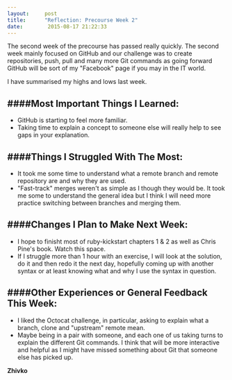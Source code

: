 ```yaml
---
layout:		post
title: 		"Reflection: Precourse Week 2"
date:		 2015-08-17 21:22:33
---
```


The second week of the precourse has passed really quickly. The second week mainly focused on GitHub and our challenge was to create repositories, push, pull and many more Git commands as going forward GitHub will be sort of my "Facebook" page if you may in the IT world.

I have summarised my highs and lows last week.


####Most Important Things I Learned:
-------------------------------

* GitHub is starting to feel more familiar.
* Taking time to explain a concept to someone else will really help to see gaps in your explanation.

####Things I Struggled With The Most:
-------------------------------

* It took me some time to understand what a remote branch and remote repository are and why they are used.
* "Fast-track" merges weren't as simple as I though they would be. It took me some to understand the general idea but I think I will need more practice switching between branches and merging them.


####Changes I Plan to Make Next Week:
-------------------------------

* I hope to finisht most of ruby-kickstart chapters 1 & 2 as well as Chris Pine's book. Watch this space.
* If I struggle more than 1 hour with an exercise, I will look at the solution, do it and then redo it the next day, hopefully coming up with another syntax or at least knowing what and why I use the syntax in question.


####Other Experiences or General Feedback This Week:
-------------------------------

* I liked the Octocat challenge, in particular, asking to explain what a branch, clone and "upstream" remote mean.
* Maybe being in a pair with someone, and each one of us taking turns to explain the different Git commands. I think that will be more interactive and helpful as I might have missed something about Git that someone else has picked up.


__Zhivko__